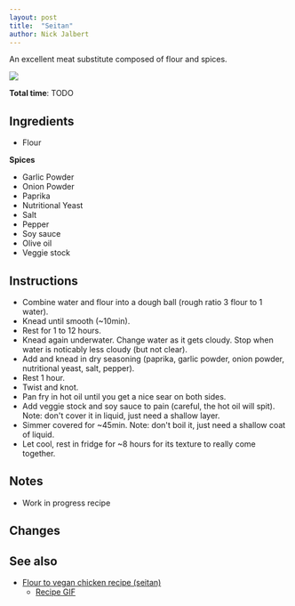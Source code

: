 ```yaml
---
layout: post
title:  "Seitan"
author: Nick Jalbert
---
```


An excellent meat substitute composed of flour and spices.

![](https://nickjalbert.github.io/recipes/img/mains/yum-seitan.jpg)

**Total time**: TODO

## Ingredients

* Flour

**Spices**

* Garlic Powder
* Onion Powder
* Paprika
* Nutritional Yeast
* Salt
* Pepper
* Soy sauce
* Olive oil
* Veggie stock

## Instructions

* Combine water and flour into a dough ball (rough ratio 3 flour to 1 water).
* Knead until smooth (~10min).
* Rest for 1 to 12 hours.
* Knead again underwater.  Change water as it gets cloudy.  Stop when water is
  noticably less cloudy (but not clear).
* Add and knead in dry seasoning (paprika, garlic powder, onion powder,
  nutritional yeast, salt, pepper).
* Rest 1 hour.
* Twist and knot.
* Pan fry in hot oil until you get a nice sear on both sides.
* Add veggie stock and soy sauce to pain (careful, the hot oil will spit). Note:
  don't cover it in liquid, just need a shallow layer.
* Simmer covered for ~45min.  Note: don't boil it, just need a shallow coat of
  liquid.
* Let cool, rest in fridge for ~8 hours for its texture to really come together.
 
## Notes

* Work in progress recipe

## Changes


## See also

* [Flour to vegan chicken recipe (seitan)](https://old.reddit.com/r/vegan/comments/loyhec/flour_to_vegan_chicken_recipe_seitan/)
    * [Recipe GIF](https://imgur.com/ByC9Wme)
